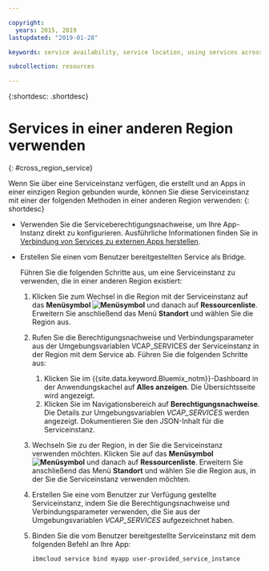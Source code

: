 ```yaml
---

copyright:
  years: 2015, 2019
lastupdated: "2019-01-28"

keywords: service availability, service location, using services across regions

subcollection: resources

---
```


{:shortdesc: .shortdesc}

# Services in einer anderen Region verwenden
{: #cross_region_service}

Wenn Sie über eine Serviceinstanz verfügen, die erstellt und an Apps in einer einzigen Region gebunden wurde, können Sie diese Serviceinstanz mit einer der folgenden Methoden in einer anderen Region verwenden:
{: shortdesc}

  * Verwenden Sie die Serviceberechtigungsnachweise, um Ihre App-Instanz direkt zu konfigurieren. Ausführliche Informationen finden Sie in [Verbindung von Services zu externen Apps herstellen](/docs/resources?topic=resources-externalapp#externalapp).
  * Erstellen Sie einen vom Benutzer bereitgestellten Service als Bridge.

	Führen Sie die folgenden Schritte aus, um eine Serviceinstanz zu verwenden, die in einer anderen Region existiert:

      1. Klicken Sie zum Wechsel in die Region mit der Serviceinstanz auf das **Menüsymbol ![Menüsymbol](../icons/icon_hamburger.svg)** und danach auf **Ressourcenliste**. Erweitern Sie anschließend das Menü **Standort** und wählen Sie die Region aus.

      2. Rufen Sie die Berechtigungsnachweise und Verbindungsparameter aus der Umgebungsvariablen VCAP_SERVICES der Serviceinstanz in der Region mit dem Service ab. Führen Sie die folgenden Schritte aus:

	       1. Klicken Sie im {{site.data.keyword.Bluemix_notm}}-Dashboard in der Anwendungskachel auf **Alles anzeigen**. Die Übersichtsseite wird angezeigt.
	       2. Klicken Sie im Navigationsbereich auf **Berechtigungsnachweise**. Die Details zur Umgebungsvariablen *VCAP_SERVICES* werden angezeigt. Dokumentieren Sie den JSON-Inhalt für die Serviceinstanz.

      3. Wechseln Sie zu der Region, in der Sie die Serviceinstanz verwenden möchten. Klicken Sie auf das **Menüsymbol ![Menüsymbol](../icons/icon_hamburger.svg)** und danach auf **Ressourcenliste**. Erweitern Sie anschließend das Menü **Standort** und wählen Sie die Region aus, in der Sie die Serviceinstanz verwenden möchten.

      4. Erstellen Sie eine vom Benutzer zur Verfügung gestellte Serviceinstanz, indem Sie die Berechtigungsnachweise und Verbindungsparameter verwenden, die Sie aus der Umgebungsvariablen *VCAP_SERVICES* aufgezeichnet haben.

      5. Binden Sie die vom Benutzer bereitgestellte Serviceinstanz mit dem folgenden Befehl an Ihre App:

	     ```
	     ibmcloud service bind myapp user-provided_service_instance
	     ```
